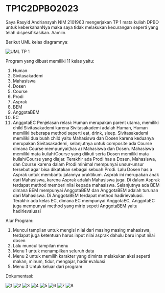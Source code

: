 # TP1C2DPBO2023
Saya Rasyid Andriansyah NIM 2101963 mengerjakan TP 1 mata kuliah DPBO untuk keberkahanNya maka saya tidak melakukan kecurangan seperti yang telah dispesifikasikan. Aamiin.

Berikut UML kelas diagramnya: 

![UML TP 1](https://user-images.githubusercontent.com/100756215/224951167-b6186041-3e4e-4f4e-8b22-5244c0639ede.png)

Program yang dibuat memiliki 11 kelas yaitu:
1.	Human
2.	Sivitasakademi
3.	Mahasiswa
4.	Dosen
5.	Course
6.	Prodi
7.	Asprak
8.	BEM
9.	AnggotaBEM
10.	EC
11.	AnggotaEC
Penjelasan relasi: 
Human merupakan parent utama, memiliki child Sivitasakademi karena Sivitasakademi adalah Human, Human memiliki beberapa method seperti eat, drink, sleep. Sivitasakademi memiliki dua buah child yaitu Mahasiswa dan Dosen karena keduanya merupakan Sivitasakademi, selanjutnya untuk composite ada Course dimana Course mempunyai(has a) Mahasiswa dan Dosen. Mahasiswa memiliki mata kuliah/Course yang diikuti serta Dosen memiliki mata kuliah/Course yang diajar. Terakhir ada Prodi has a Dosen, Mahasiswa, dan Course karena dalam Prodi minimal mempunyai unsur-unsur tersebut agar bisa dikatakan sebagai sebuah Prodi.
Lalu Dosen has a Asprak untuk membantu jalannya praktikum. Asprak ini merupakan anak dari Mahasiswa, karena Asprak adalah Mahasiswa juga. Di dalam Asprak terdapat  method memberi nilai kepada mahasiswa. Selanjutnya ada BEM dimana BEM mempunyai AnggotaBEM dan AnggotaBEM adalah turunan dari Mahasiswa. Di AnggotaBEM terdapat method hadirievaluasi.
Terakhir ada kelas EC, dimana EC mempunyai AnggotaEC, AnggotaEC juga mempunyai method yang mirip sepeti AnggotaBEM yaitu hadirievaluasi





Alur Program:
1.	Muncul tampilan untuk mengisi nilai dari masing masing mahasiswa, terdapat juga ketentuan harus input nilai asprak dahulu baru input nilai dosen
2.	Lalu muncul tampilan menu
3.	Menu 1 untuk menampilkan seluruh data
4.	Menu 2 untuk memilih karakter yang diminta melakukan aksi seperti makan, minum, tidur, mengajar, hadir evaluasi
5.	Menu 3 Untuk keluar dari program

Dokumentasi:


![1](https://user-images.githubusercontent.com/100756215/224951287-c797cb47-00fd-4778-99c8-1867f23c6b9c.png)
![2](https://user-images.githubusercontent.com/100756215/224951290-8210ef63-d5d1-496c-9ac6-fb87a88d9cf5.png)
![3](https://user-images.githubusercontent.com/100756215/224951294-b126cb36-e1e8-4009-adc2-f1951edf8938.png)
![4](https://user-images.githubusercontent.com/100756215/224951298-7fee71da-b2b7-4e4e-b076-51ae134ded29.png)
![5](https://user-images.githubusercontent.com/100756215/224951301-b77a1f92-2f60-40ac-a26e-8a6a95c7bb84.png)
![6](https://user-images.githubusercontent.com/100756215/224951304-8b8f5093-32d6-4aee-a55a-7e88995f2427.png)
![7](https://user-images.githubusercontent.com/100756215/224951310-281af321-4286-47ab-b95c-3134df5e1bf2.png)
![8](https://user-images.githubusercontent.com/100756215/224951315-c6fadbd5-6f42-4f74-babf-bae89203fb35.png)
